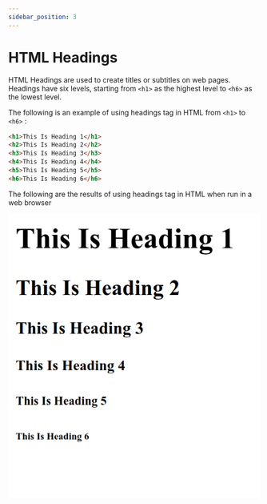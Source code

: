 ```yaml
---
sidebar_position: 3
---
```


# HTML Headings

HTML Headings are used to create titles or subtitles on web pages. Headings have six levels, starting from `<h1>` as the highest level to `<h6>` as the lowest level.

The following is an example of using headings tag in HTML from `<h1>` to `<h6>` :

```html title="index.html"
<h1>This Is Heading 1</h1>
<h2>This Is Heading 2</h2>
<h3>This Is Heading 3</h3>
<h4>This Is Heading 4</h4>
<h5>This Is Heading 5</h5>
<h6>This Is Heading 6</h6>
```

The following are the results of using headings tag in HTML when run in a web browser

![Docs Version Dropdown](./img/html-headings/headings.png)
